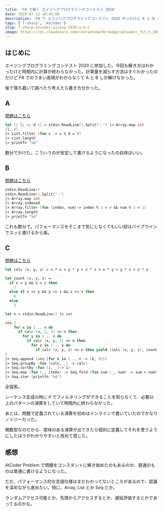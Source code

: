 ```yaml
---
title: 'F# で解く エイジングプログラミングコンテスト 2020'
date: 2020-07-12 10:45:00
description: 'F# で エイジングプログラミングコンテスト 2020 やったけど A と B と C しか解けなかった'
tags: ['f-sharp', 'AtCoder']
slug: f-sharp-atcoder-aising-2020-a-b-c
image: https://res.cloudinary.com/sterashima78/image/upload/c_fit,h_200,w_320/v1596859521/blog/fsharp
---
```


## はじめに

エイジングプログラミングコンテスト 2020 に参加した。今回も解き方はわかったけど時間内に計算が終わらなかった。計算量を減らす方法はすぐわかったのだけど F# でのうまい表現がわからなくて A と B しか解けなかった。

後で落ち着いて調べたり考えたら書き方分かった。

## A

[問題はこちら](https://atcoder.jp/contests/aising2020/tasks/aising2020_a)

```fsharp
let [| l; r; d |] = stdin.ReadLine().Split(" ") |> Array.map int
[l..r]
|> List.filter (fun x -> x % d = 0)
|> List.length
|> printfn "%d"
```

数分でかけた。こういうのが安定して書けるようになったの自体はいい。

## B

[問題はこちら](https://atcoder.jp/contests/aising2020/tasks/aising2020_b)

```fsharp
stdin.ReadLine()
stdin.ReadLine().Split(" ")
|> Array.map int
|> Array.indexed
|> Array.filter (fun (index, num)-> index % 2 = 0 && num % 2 = 1)
|> Array.length
|> printfn "%d"
```

これも数分で。パフォーマンスをそこまで気にしなくてもいい奴はパイプラインでスッと書けるから楽。

## C

[問題はこちら](https://atcoder.jp/contests/aising2020/tasks/aising2020_c)

```fsharp
let calc (x, y, z) = x * x + y * y + z * z + x * y + y * z + z * x

let count (x, y, z) =
  if x = y && x = z then
    1
  else if x <> y && y <> z && z <> x then
    6
  else
    3

let n = stdin.ReadLine() |> int

seq {
    for x in 1 .. n do
      if calc (x, 1, 1) <= n then
        for y in 1 .. x do
          if calc (x, y, 1) <= n then
            for z in 1 .. y do
              if calc (x, y, z) <= n then yield (calc (x, y, z), count (x, y, z))
}
|> Seq.append (seq {for k in 1 .. n -> (k, 0)})
|> Seq.groupBy (fun (calc, _) -> calc)
|> Seq.sortBy (fun (i, _)-> i)
|> Seq.map (fun (_, items) -> Seq.fold (fun sum (_, num) -> sum + num) 0 items)
|> Seq.iter (printfn "%d")

```

全探索。

シーケンス生成の時に if でフィルタリングができることを知らなくて、必要以上のパターンの演算をしていて時間内に終わらなかった。

あとは、問題で定義されている演算を初めはインラインで書いていたのでかなりノイジーだった。

関数型なのだから、意味のある演算が出てきたら個別に定義してそれを使うようにしたほうがわかりやすいと改めて感じた。

## 感想

AtCoder Problem で問題をコンスタントに解き始めたのもあるのか、普通のものは普通に書けるようになった。

ただ、パフォーマンス的な言語仕様はまだわかってないところがあるので、認識を深めながら進めたい。特に、Array, List とか Seq とか。

ランダムアクセス可能とか、先頭からアクセスするとか、遅延評価するとかであってるのかな。
